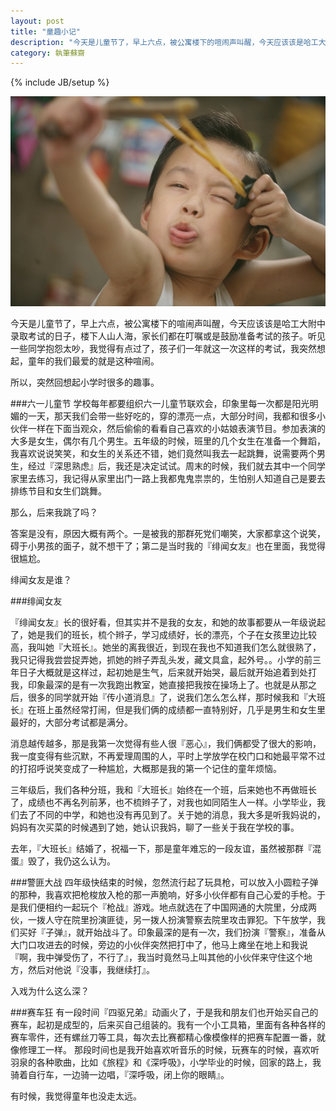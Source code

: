 ```yaml
---
layout: post
title: "童趣小记"
description: "今天是儿童节了，早上六点，被公寓楼下的喧闹声叫醒，今天应该该是哈工大附中录取考试的日子，楼下人山人海，家长们都在叮嘱或是鼓励准备考试的孩子。听见一些同学抱怨太吵，我觉得有点过了，孩子们一年就这一次这样的考试，我突然想起，童年的我们最爱的就是这种喧闹。"
category: 執筆蘇齋
---
```

{% include JB/setup %}

<img src="/assets/images/pages/child.jpg">

今天是儿童节了，早上六点，被公寓楼下的喧闹声叫醒，今天应该该是哈工大附中录取考试的日子，楼下人山人海，家长们都在叮嘱或是鼓励准备考试的孩子。听见一些同学抱怨太吵，我觉得有点过了，孩子们一年就这一次这样的考试，我突然想起，童年的我们最爱的就是这种喧闹。

所以，突然回想起小学时很多的趣事。

###六一儿童节
学校每年都要组织六一儿童节联欢会，印象里每一次都是阳光明媚的一天，那天我们会带一些好吃的，穿的漂亮一点，大部分时间，我都和很多小伙伴一样在下面当观众，然后偷偷的看看自己喜欢的小姑娘表演节目。参加表演的大多是女生，偶尔有几个男生。五年级的时候，班里的几个女生在准备一个舞蹈，我喜欢说说笑笑，和女生的关系还不错，她们竟然叫我去一起跳舞，说需要两个男生，经过『深思熟虑』后，我还是决定试试。周末的时候，我们就去其中一个同学家里去练习，我记得从家里出门一路上我都鬼鬼祟祟的，生怕别人知道自己是要去排练节目和女生们跳舞。

那么，后来我跳了吗？

答案是没有，原因大概有两个。一是被我的那群死党们嘲笑，大家都拿这个说笑，碍于小男孩的面子，就不想干了；第二是当时我的『绯闻女友』也在里面，我觉得很尴尬。

绯闻女友是谁？

###绯闻女友

『绯闻女友』长的很好看，但其实并不是我的女友，和她的故事都要从一年级说起了，她是我们的班长，梳个辫子，学习成绩好，长的漂亮，个子在女孩里边比较高，我叫她『大班长』。她坐的离我很近，到现在我也不知道我们怎么就很熟了，我只记得我尝尝捉弄她，抓她的辫子弄乱头发，藏文具盒，起外号。。小学的前三年日子大概就是这样过，起初她是生气，后来就开始哭，最后就开始追着到处打我，印象最深的是有一次我跑出教室，她直接把我按在操场上了。也就是从那之后，很多的同学就开始『传小道消息』了，说我们怎么怎么样，那时候我和『大班长』在班上虽然经常打闹，但是我们俩的成绩都一直特别好，几乎是男生和女生里最好的，大部分考试都是满分。

消息越传越多，那是我第一次觉得有些人很『恶心』，我们俩都受了很大的影响，我一度变得有些沉默，不再爱理周围的人，平时上学放学在校门口和她最平常不过的打招呼说笑变成了一种尴尬，大概那是我的第一个记住的童年烦恼。

三年级后，我们各种分班，我和『大班长』始终在一个班，后来她也不再做班长了，成绩也不再名列前茅，也不梳辫子了，对我也如同陌生人一样。小学毕业，我们去了不同的中学，和她也没有再见到了。关于她的消息，我大多是听我妈说的，妈妈有次买菜的时候遇到了她，她认识我妈，聊了一些关于我在学校的事。

去年，『大班长』结婚了，祝福一下，那是童年难忘的一段友谊，虽然被那群『混蛋』毁了，我仍这么认为。

###警匪大战
四年级快结束的时候，忽然流行起了玩具枪，可以放入小圆粒子弹的那种，我喜欢把枪梭放入枪的那一声脆响，好多小伙伴都有自己心爱的手枪。于是我们便相约一起玩个『枪战』游戏。地点就选在了中国网通的大院里，分成两伙，一拨人守在院里扮演匪徒，另一拨人扮演警察去院里攻击罪犯。下午放学，我们买好『子弹』，就开始战斗了。印象最深的是有一次，我们扮演『警察』，准备从大门口攻进去的时候，旁边的小伙伴突然把打中了，他马上瘫坐在地上和我说『啊，我中弹受伤了，不行了』，我当时竟然马上叫其他的小伙伴来守住这个地方，然后对他说『没事，我继续打』。

入戏为什么这么深？

###赛车狂
有一段时间『四驱兄弟』动画火了，于是我和朋友们也开始买自己的赛车，起初是成型的，后来买自己组装的。我有一个小工具箱，里面有各种各样的赛车零件，还有螺丝刀等工具，每次去比赛都精心像模像样的把赛车配置一番，就像修理工一样。
那段时间也是我开始喜欢听音乐的时候，玩赛车的时候，喜欢听羽泉的各种歌曲，比如《旅程》和《深呼吸》，小学毕业的时候，回家的路上，我骑着自行车，一边骑一边唱，『深呼吸，闭上你的眼睛』。


有时候，我觉得童年也没走太远。